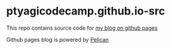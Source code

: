# ptyagicodecamp.github.io-src

This repo contains source code for [my blog on github pages](https://ptyagicodecamp.github.io)

Github pages blog is powered by [Pelican](http://docs.getpelican.com/en/stable/quickstart.html)
